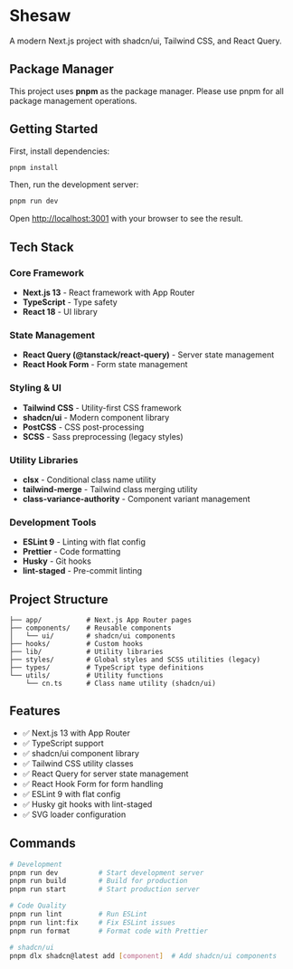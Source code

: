 # Shesaw

A modern Next.js project with shadcn/ui, Tailwind CSS, and React Query.

## Package Manager

This project uses **pnpm** as the package manager. Please use pnpm for all package management operations.

## Getting Started

First, install dependencies:

```bash
pnpm install
```

Then, run the development server:

```bash
pnpm run dev
```

Open [http://localhost:3001](http://localhost:3001) with your browser to see the result.

## Tech Stack

### Core Framework

- **Next.js 13** - React framework with App Router
- **TypeScript** - Type safety
- **React 18** - UI library

### State Management

- **React Query (@tanstack/react-query)** - Server state management
- **React Hook Form** - Form state management

### Styling & UI

- **Tailwind CSS** - Utility-first CSS framework
- **shadcn/ui** - Modern component library
- **PostCSS** - CSS post-processing
- **SCSS** - Sass preprocessing (legacy styles)

### Utility Libraries

- **clsx** - Conditional class name utility
- **tailwind-merge** - Tailwind class merging utility
- **class-variance-authority** - Component variant management

### Development Tools

- **ESLint 9** - Linting with flat config
- **Prettier** - Code formatting
- **Husky** - Git hooks
- **lint-staged** - Pre-commit linting

## Project Structure

```
├── app/           # Next.js App Router pages
├── components/    # Reusable components
│   └── ui/        # shadcn/ui components
├── hooks/         # Custom hooks
├── lib/           # Utility libraries
├── styles/        # Global styles and SCSS utilities (legacy)
├── types/         # TypeScript type definitions
└── utils/         # Utility functions
    └── cn.ts      # Class name utility (shadcn/ui)
```

## Features

- ✅ Next.js 13 with App Router
- ✅ TypeScript support
- ✅ shadcn/ui component library
- ✅ Tailwind CSS utility classes
- ✅ React Query for server state management
- ✅ React Hook Form for form handling
- ✅ ESLint 9 with flat config
- ✅ Husky git hooks with lint-staged
- ✅ SVG loader configuration

## Commands

```bash
# Development
pnpm run dev          # Start development server
pnpm run build        # Build for production
pnpm run start        # Start production server

# Code Quality
pnpm run lint         # Run ESLint
pnpm run lint:fix     # Fix ESLint issues
pnpm run format       # Format code with Prettier

# shadcn/ui
pnpm dlx shadcn@latest add [component]  # Add shadcn/ui components
```
